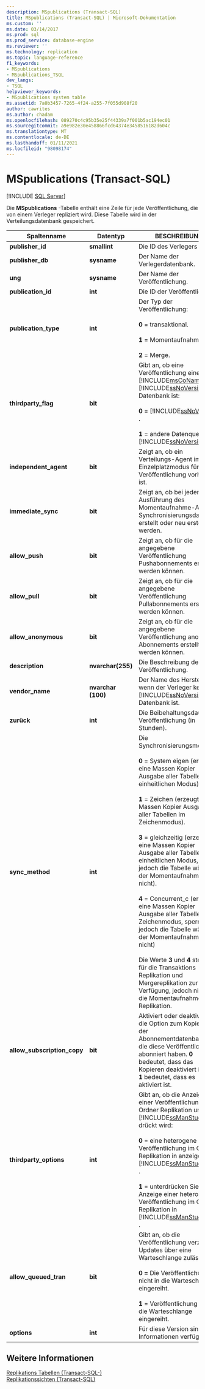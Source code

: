 ```yaml
---
description: MSpublications (Transact-SQL)
title: MSpublications (Transact-SQL) | Microsoft-Dokumentation
ms.custom: ''
ms.date: 03/14/2017
ms.prod: sql
ms.prod_service: database-engine
ms.reviewer: ''
ms.technology: replication
ms.topic: language-reference
f1_keywords:
- MSpublications
- MSpublications_TSQL
dev_langs:
- TSQL
helpviewer_keywords:
- MSpublications system table
ms.assetid: 7a0b3457-7265-4f24-a255-7f055d908f20
author: cawrites
ms.author: chadam
ms.openlocfilehash: 089270c4c95b35e25f44339a7f001b5ac194ec01
ms.sourcegitcommit: a9e982e30e458866fcd64374e3458516182d604c
ms.translationtype: MT
ms.contentlocale: de-DE
ms.lasthandoff: 01/11/2021
ms.locfileid: "98098174"
---
```

# <a name="mspublications-transact-sql"></a>MSpublications (Transact-SQL)
[!INCLUDE [SQL Server](../../includes/applies-to-version/sqlserver.md)]

  Die **MSpublications** -Tabelle enthält eine Zeile für jede Veröffentlichung, die von einem Verleger repliziert wird. Diese Tabelle wird in der Verteilungsdatenbank gespeichert.  
  
|Spaltenname|Datentyp|BESCHREIBUNG|  
|-----------------|---------------|-----------------|  
|**publisher_id**|**smallint**|Die ID des Verlegers|  
|**publisher_db**|**sysname**|Der Name der Verlegerdatenbank.|  
|**ung**|**sysname**|Der Name der Veröffentlichung.|  
|**publication_id**|**int**|Die ID der Veröffentlichung.|  
|**publication_type**|**int**|Der Typ der Veröffentlichung:<br /><br /> **0** = transaktional.<br /><br /> **1** = Momentaufnahme.<br /><br /> **2** = Merge.|  
|**thirdparty_flag**|**bit**|Gibt an, ob eine Veröffentlichung eine [!INCLUDE[msCoName](../../includes/msconame-md.md)] [!INCLUDE[ssNoVersion](../../includes/ssnoversion-md.md)] Datenbank ist:<br /><br /> **0**  =  [!INCLUDE[ssNoVersion](../../includes/ssnoversion-md.md)] .<br /><br /> **1** = andere Datenquelle als [!INCLUDE[ssNoVersion](../../includes/ssnoversion-md.md)] .|  
|**independent_agent**|**bit**|Zeigt an, ob ein Verteilungs-Agent im Einzelplatzmodus für diese Veröffentlichung vorhanden ist.|  
|**immediate_sync**|**bit**|Zeigt an, ob bei jeder Ausführung des Momentaufnahme-Agents Synchronisierungsdateien erstellt oder neu erstellt werden.|  
|**allow_push**|**bit**|Zeigt an, ob für die angegebene Veröffentlichung Pushabonnements erstellt werden können.|  
|**allow_pull**|**bit**|Zeigt an, ob für die angegebene Veröffentlichung Pullabonnements erstellt werden können.|  
|**allow_anonymous**|**bit**|Zeigt an, ob für die angegebene Veröffentlichung anonyme Abonnements erstellt werden können.|  
|**description**|**nvarchar(255)**|Die Beschreibung der Veröffentlichung.|  
|**vendor_name**|**nvarchar (100)**|Der Name des Herstellers, wenn der Verleger keine [!INCLUDE[ssNoVersion](../../includes/ssnoversion-md.md)]-Datenbank ist.|  
|**zurück**|**int**|Die Beibehaltungsdauer der Veröffentlichung (in Stunden).|  
|**sync_method**|**int**|Die Synchronisierungsmethode:<br /><br /> **0** = System eigen (erzeugt eine Massen Kopier Ausgabe aller Tabellen im einheitlichen Modus).<br /><br /> **1** = Zeichen (erzeugt eine Massen Kopier Ausgabe aller Tabellen im Zeichenmodus).<br /><br /> **3** = gleichzeitig (erzeugt eine Massen Kopier Ausgabe aller Tabellen im einheitlichen Modus, sperrt jedoch die Tabelle während der Momentaufnahme nicht).<br /><br /> **4** = Concurrent_c (erzeugt eine Massen Kopier Ausgabe aller Tabellen im Zeichenmodus, sperrt jedoch die Tabelle während der Momentaufnahme nicht)<br /><br /> Die Werte **3** und **4** stehen für die Transaktions Replikation und Mergereplikation zur Verfügung, jedoch nicht für die Momentaufnahme Replikation.|  
|**allow_subscription_copy**|**bit**|Aktiviert oder deaktiviert die Option zum Kopieren der Abonnementdatenbanken, die diese Veröffentlichung abonniert haben. **0** bedeutet, dass das Kopieren deaktiviert ist, und **1** bedeutet, dass es aktiviert ist.|  
|**thirdparty_options**|**int**|Gibt an, ob die Anzeige einer Veröffentlichung im Ordner Replikation unter [!INCLUDE[ssManStudioFull](../../includes/ssmanstudiofull-md.md)] drückt wird:<br /><br /> **0** = eine heterogene Veröffentlichung im Ordner Replikation in anzeigen [!INCLUDE[ssManStudioFull](../../includes/ssmanstudiofull-md.md)] .<br /><br /> **1** = unterdrücken Sie die Anzeige einer heterogenen Veröffentlichung im Ordner Replikation in [!INCLUDE[ssManStudioFull](../../includes/ssmanstudiofull-md.md)] .|  
|**allow_queued_tran**|**bit**|Gibt an, ob die Veröffentlichung verzögerte Updates über eine Warteschlange zulässt:<br /><br /> **0 =** Die Veröffentlichung ist nicht in die Warteschlange eingereiht.<br /><br /> **1** = Veröffentlichung wird in die Warteschlange eingereiht.|  
|**options**|**int**|Für diese Version sind keine Informationen verfügbar.|  
  
## <a name="see-also"></a>Weitere Informationen  
 [Replikations Tabellen &#40;Transact-SQL-&#41;](../../relational-databases/system-tables/replication-tables-transact-sql.md)   
 [Replikationssichten &#40;Transact-SQL&#41;](../../relational-databases/system-views/replication-views-transact-sql.md)  
  
  
